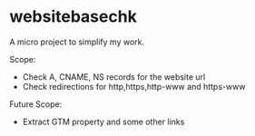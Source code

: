 # websitebasechk
A micro project to simplify my work. 

Scope:
- Check A, CNAME, NS records for the website url
- Check redirections for http,https,http-www and https-www

Future Scope:
- Extract GTM property and some other links

